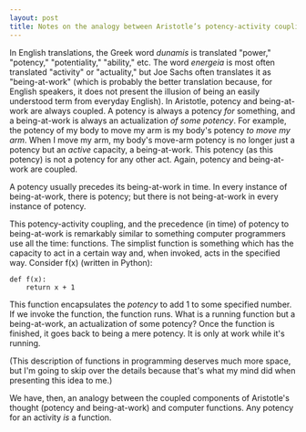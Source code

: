 ```yaml
---
layout: post
title: Notes on the analogy between Aristotle’s potency-activity coupling and functions in programming
---
```


In English translations, the Greek word _dunamis_ is translated "power," "potency," "potentiality," "ability," etc. The word _energeia_ is most often translated "activity" or "actuality," but Joe Sachs often translates it as "being-at-work" (which is probably the better translation because, for English speakers, it does not present the illusion of being an easily understood term from everyday English). In Aristotle, potency and being-at-work are always coupled. A potency is always a potency _for_ something, and a being-at-work is always an actualization _of some potency_. For example, the potency of my body to move my arm is my body's potency _to move my arm_. When I move my arm, my body's move-arm potency is no longer just a potency but an _active_ capacity, a being-at-work. This potency (as this potency) is not a potency for any other act. Again, potency and being-at-work are coupled.

A potency usually precedes its being-at-work in time. In every instance of being-at-work, there is potency; but there is not being-at-work in every instance of potency.

This potency-activity coupling, and the precedence (in time) of potency to being-at-work is remarkably similar to something computer programmers use all the time: functions. The simplist function is something which has the capacity to act in a certain way and, when invoked, acts in the specified way. Consider f(x) (written in Python):

    def f(x):
        return x + 1

This function encapsulates the _potency_ to add 1 to some specified number. If we invoke the function, the function runs. What is a running function but a being-at-work, an actualization of some potency? Once the function is finished, it goes back to being a mere potency. It is only at work while it's running.

(This description of functions in programming deserves much more space, but I'm going to skip over the details because that's what my mind did when presenting this idea to me.)

We have, then, an analogy between the coupled components of Aristotle's thought (potency and being-at-work) and computer functions. Any potency for an activity _is_ a function.
